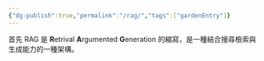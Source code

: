 ```yaml
---
{"dg-publish":true,"permalink":"/rag/","tags":["gardenEntry"]}
---
```


首先 RAG 是 **R**etrival **A**rgumented **G**eneration 的縮寫，是一種結合搜尋檢索與生成能力的一種架構。
